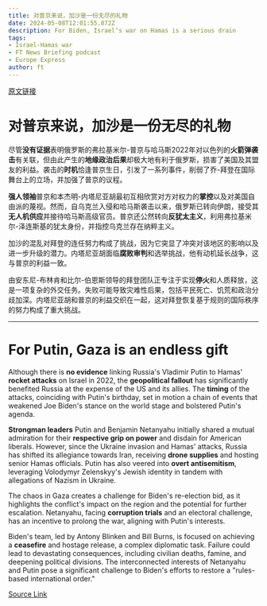 ```yaml
---
title: 对普京来说，加沙是一份无尽的礼物
date: 2024-05-08T12:01:55.872Z
description: For Biden, Israel’s war on Hamas is a serious drain
tags: 
- Israel-Hamas war
- FT News Briefing podcast
- Europe Express
author: ft
---
```


[原文链接](https://ft.com/content/368207df-f52d-43d1-a9cf-a13121a55574)

# 对普京来说，加沙是一份无尽的礼物 

尽管**没有证据**表明俄罗斯的弗拉基米尔-普京与哈马斯2022年对以色列的**火箭弹袭击**有关联，但由此产生的**地缘政治后果**却极大地有利于俄罗斯，损害了美国及其盟友的利益。袭击的**时机**恰逢普京生日，引发了一系列事件，削弱了乔-拜登在国际舞台上的立场，并加强了普京的议程。 

**强人领袖**普京和本杰明-内塔尼亚胡最初互相欣赏对方对权力的**掌控**以及对美国自由派的蔑视。然而，自乌克兰入侵和哈马斯袭击以来，俄罗斯已转向伊朗，接受其**无人机供应**并接待哈马斯高级官员。普京还公然转向**反犹太主义**，利用弗拉基米尔-泽连斯基的犹太身份，并指控乌克兰存在纳粹主义。 

加沙的混乱对拜登的连任努力构成了挑战，因为它突显了冲突对该地区的影响以及进一步升级的潜力。内塔尼亚胡面临**腐败审判**和选举挑战，他有动机延长战争，这与普京的利益一致。 

由安东尼-布林肯和比尔-伯恩斯领导的拜登团队正专注于实现**停火**和人质释放，这是一项复杂的外交任务。失败可能导致灾难性后果，包括平民死亡、饥荒和政治分歧加深。内塔尼亚胡和普京的利益交织在一起，这对拜登恢复基于规则的国际秩序的努力构成了重大挑战。

---

# For Putin, Gaza is an endless gift 

Although there is **no evidence** linking Russia's Vladimir Putin to Hamas' **rocket attacks** on Israel in 2022, the **geopolitical fallout** has significantly benefited Russia at the expense of the US and its allies. The **timing** of the attacks, coinciding with Putin's birthday, set in motion a chain of events that weakened Joe Biden's stance on the world stage and bolstered Putin's agenda. 

**Strongman leaders** Putin and Benjamin Netanyahu initially shared a mutual admiration for their **respective grip on power** and disdain for American liberals. However, since the Ukraine invasion and Hamas' attacks, Russia has shifted its allegiance towards Iran, receiving **drone supplies** and hosting senior Hamas officials. Putin has also veered into **overt antisemitism**, leveraging Volodymyr Zelenskyy's Jewish identity in tandem with allegations of Nazism in Ukraine. 

The chaos in Gaza creates a challenge for Biden's re-election bid, as it highlights the conflict's impact on the region and the potential for further escalation. Netanyahu, facing **corruption trials** and an electoral challenge, has an incentive to prolong the war, aligning with Putin's interests. 

Biden's team, led by Antony Blinken and Bill Burns, is focused on achieving a **ceasefire** and hostage release, a complex diplomatic task. Failure could lead to devastating consequences, including civilian deaths, famine, and deepening political divisions. The interconnected interests of Netanyahu and Putin pose a significant challenge to Biden's efforts to restore a "rules-based international order."

[Source Link](https://ft.com/content/368207df-f52d-43d1-a9cf-a13121a55574)

